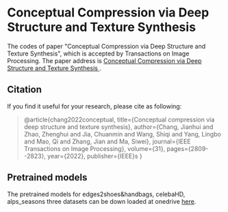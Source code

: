 # Conceptual Compression via Deep Structure and Texture Synthesis
The codes of paper "Conceptual Compression via Deep Structure and Texture Synthesis", which is accepted by Transactions on Image Processing. The paper address is <a href="https://arxiv.org/pdf/2011.04976.pdf">Conceptual Compression via Deep Structure and
Texture Synthesis
</a>.

## Citation
If you find it useful for your research, please cite as following:

>@article{chang2022conceptual,
  title={Conceptual compression via deep structure and texture synthesis},
  author={Chang, Jianhui and Zhao, Zhenghui and Jia, Chuanmin and Wang, Shiqi and Yang, Lingbo and Mao, Qi and Zhang, Jian and Ma, Siwei},
  journal={IEEE Transactions on Image Processing},
  volume={31},
  pages={2809--2823},
  year={2022},
  publisher={IEEE}s
}
 
## Pretrained models 
The pretrained models for edges2shoes&handbags, celebaHD, alps_seasons three datasets can be down loaded at onedrive [here](https://pkueducn-my.sharepoint.com/:f:/g/personal/jhchang_pku_edu_cn/Eus_4gwN3MtAlzu5Rh3CVTQBJHl-wPy5aI41Wtf9W7rLDA?e=UdXrdy).


